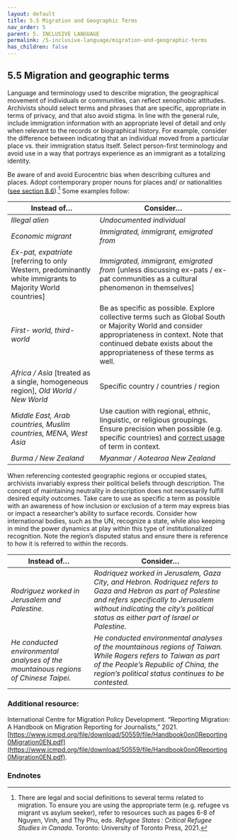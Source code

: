 ```yaml
---
layout: default
title: 5.5 Migration and Geographic Terms
nav_order: 5
parent: 5. INCLUSIVE LANGUAGE
permalink: /5-inclusive-language/migration-and-geographic-terms
has_children: false
---
```


## 5.5 Migration and geographic terms

Language and terminology used to describe migration, the geographical movement of individuals or communities, can reflect xenophobic attitudes. Archivists should select terms and phrases that are specific, appropriate in terms of privacy, and that also avoid stigma. In line with the general rule, include immigration information with an appropriate level of detail and only when relevant to the records or biographical history. For example, consider the difference between indicating that an individual moved from a particular place vs. their immigration status itself. Select person-first terminology and avoid use in a way that portrays experience as an immigrant as a totalizing identity.

Be aware of and avoid Eurocentric bias when describing cultures and places. Adopt contemporary proper nouns for places and/ or nationalities ([see section 8.6](/UTARMS-style-guide/8-mechanics/mechanics)).[^37] Some examples follow:

| **Instead of…**                                                                                                | **Consider…**                                                                                                                                                                                                                                                   |
| -------------------------------------------------------------------------------------------------------------- | --------------------------------------------------------------------------------------------------------------------------------------------------------------------------------------------------------------------------------------------------------------- |
| *Illegal alien*                                                                                                | *Undocumented individual*                                                                                                                                                                                                                                       |
| *Economic migrant*                                                                                             | *Immigrated, immigrant, emigrated from*                                                                                                                                                                                                                         |
| *Ex-pat, expatriate* \[referring to only Western, predominantly white immigrants to Majority World countries\] | *Immigrated, immigrant, emigrated from* \[unless discussing ex-pats / ex-pat communities as a cultural phenomenon in themselves\]                                                                                                                               |
| *First- world, third-world*                                                                                    | Be as specific as possible. Explore collective terms such as Global South or Majority World and consider appropriateness in context. Note that continued debate exists about the appropriateness of these terms as well.                                        |
| *Africa / Asia* \[treated as a single, homogeneous region\], *Old World / New World*                           | Specific country / countries / region                                                                                                                                                                                                                           |
| *Middle East, Arab countries, Muslim countries, MENA, West Asia*                                               | Use caution with regional, ethnic, linguistic, or religious groupings. Ensure precision when possible (e.g. specific countries) and [correct usage](https://teachmideast.org/articles/arab-middle-eastern-and-muslim-whats-the-difference/) of term in context. |
| *Burma / New Zealand*                                                                                          | *Myanmar / Aotearoa New Zealand*                                                                                                                                                                                                                                |

When referencing contested geographic regions or occupied states, archivists invariably express their political beliefs through description. The concept of maintaining neutrality in description does not necessarily fulfill desired equity outcomes. Take care to use as specific a term as possible with an awareness of how inclusion or exclusion of a term may express bias or impact a researcher’s ability to surface records. Consider how international bodies, such as the UN, recognize a state, while also keeping in mind the power dynamics at play within this type of institutionalized recognition. Note the region’s disputed status and ensure there is reference to how it is referred to within the records.

| **Instead of…**                                                                     | **Consider…**                                                                                                                                                                                                                               |
| ----------------------------------------------------------------------------------- | ------------------------------------------------------------------------------------------------------------------------------------------------------------------------------------------------------------------------------------------- |
| *Rodriguez worked in Jerusalem and Palestine.*                                      | *Rodriquez worked in Jerusalem, Gaza City, and Hebron. Rodriquez refers to Gaza and Hebron as part of Palestine and refers specifically to Jerusalem without indicating the city’s political status as either part of Israel or Palestine.* |
| *He conducted environmental analyses of the mountainous regions of Chinese Taipei.* | *He conducted environmental analyses of the mountainous regions of Taiwan. While Rogers refers to Taiwan as part of the People’s Republic of China, the region’s political status continues to be contested.*                               |

### Additional resource:

International Centre for Migration Policy Development. “Reporting Migration: A Handbook on Migration Reporting for Journalists,” 2021. [https://www.icmpd.org/file/download/50559/file/Handbook0on0Reporting0Migration0EN.pdf](https://www.icmpd.org/file/download/50559/file/Handbook0on0Reporting0Migration0EN.pdf).

### Endnotes

[^37]: There are legal and social definitions to several terms related to migration. To ensure you are using the appropriate term (e.g. refugee vs migrant vs asylum seeker), refer to resources such as pages 6-8 of Nguyen, Vinh, and Thy Phu, eds. *Refugee States : Critical Refugee Studies in Canada*. Toronto: University of Toronto Press, 2021.